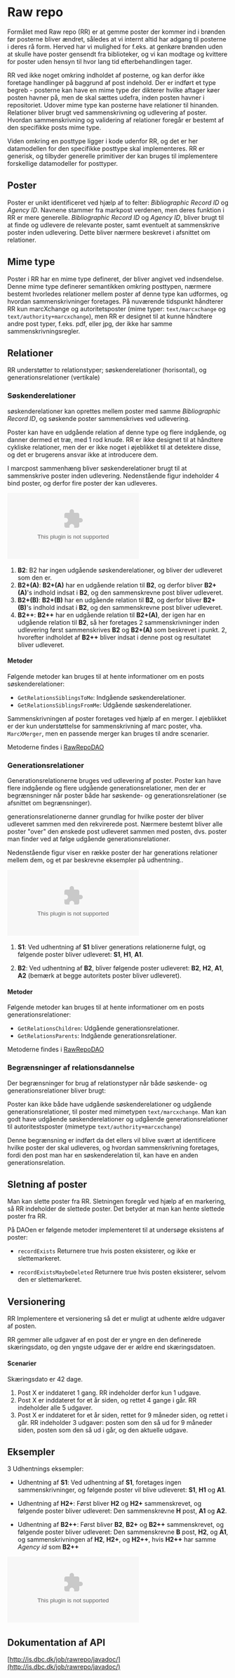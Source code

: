 # Raw repo #

Formålet med Raw repo (RR) er at gemme poster der kommer ind
i brønden før posterne bliver ændret, således at vi internt
altid har adgang til posterne i deres rå form. Herved har vi
mulighed for f.eks. at genkøre brønden uden at skulle have
poster gensendt fra biblioteker, og vi kan modtage og
kvittere for poster uden hensyn til hvor lang tid
efterbehandlingen tager.

RR ved ikke noget omkring indholdet af posterne, og kan
derfor ikke foretage handlinger på baggrund af post
indehold. Der er indført et type begreb - posterne kan have
en mime type der dikterer hvilke aftager køer posten havner
på, men de skal sættes udefra, inden posten havner i
repositoriet. Udover mime type kan posterne have relationer til
hinanden. Relationer bliver brugt ved sammenskrivning og
udlevering af poster. Hvordan sammenskrivning og validering
af relationer foregår er bestemt af den specifikke posts
mime type.

Viden omkring en posttype ligger i kode udenfor RR, og det
er her datamodellen for den specifikke posttype skal
implementeres. RR er generisk, og tilbyder generelle
primitiver der kan bruges til implementere forskellige
datamodeller for posttyper.


## Poster ##

Poster er unikt identificeret ved hjælp af to felter:
*Bibliographic Record ID* og *Agency ID*. Navnene stammer
fra markpost verdenen, men deres funktion i RR er mere
generelle.  *Bibliographic Record ID* og *Agency ID*, bliver
brugt til at finde og udlevere de relevante poster, samt
eventuelt at sammenskrive poster inden udlevering. Dette
bliver nærmere beskrevet i afsnittet om relationer.


## Mime type ##

Poster i RR har en mime type defineret, der bliver angivet
ved indsendelse.  Denne mime type definerer semantikken
omkring posttypen, nærmere bestemt hvorledes relationer
mellem poster af denne type kan udformes, og hvordan
sammenskrivninger foretages. På nuværende tidspunkt
håndterer RR kun marcXchange og autoritetsposter (mime
typer: `text/marcxchange` og `text/authority+marcxchange`),
men RR er designet til at kunne håndtere andre post typer,
f.eks. pdf, eller jpg, der ikke har samme
sammenskrivningsregler.

## Relationer ##

RR understøtter to relationstyper; søskenderelationer
(horisontal), og generationsrelationer (vertikale)

### Søskenderelationer ###

søskenderelationer kan oprettes mellem poster med samme
*Bibliographic Record ID*, og søskende poster sammenskrives
ved udlevering.

Poster kan have en udgående relation af denne type og flere
indgående, og danner dermed et træ, med 1 rod knude. RR er
ikke designet til at håndtere cykliske relationer, men der
er ikke noget i øjeblikket til at detektere disse, og det er
brugerens ansvar ikke at introducere dem.

I marcpost sammenhæng bliver søskenderelationer brugt til
at sammenskrive poster inden udlevering. Nedenstående figur
indeholder 4 bind poster, og derfor fire poster der kan
udleveres.

![Søskenderelationer](siblings.eps)

1. **B2**: B2 har ingen udgående søskenderelationer, og
   bliver der udleveret som den er.
2. **B2+(A)**: **B2+(A)** har en udgående relation til
   **B2**, og derfor bliver **B2+(A)**'s indhold indsat i
   **B2**, og den sammenskrevne post bliver udleveret.
3. **B2+(B)**: **B2+(B)** har en udgående relation til
   **B2**, og derfor bliver **B2+(B)**'s indhold indsat i
   **B2**, og den sammenskrevne post bliver udleveret.
4. **B2++**: **B2++** har en udgående relation til
   **B2+(A)**, der igen har en udgående relation til **B2**,
   så her foretages 2 sammenskrivninger inden udlevering
   først sammenskrives **B2** og **B2+(A)** som beskrevet i
   punkt. 2, hvorefter indholdet af **B2++** bliver indsat i
   denne post og resultatet bliver udleveret.


#### Metoder ####

Følgende metoder kan bruges til at hente informationer om en
posts søskenderelationer:

* `GetRelationsSiblingsToMe`: Indgående søskenderelationer.
* `GetRelationsSiblingsFromMe`: Udgående søskenderelationer.

Sammenskrivningen af poster foretages ved hjælp af en
merger. I øjeblikket er der kun understøttelse for
sammenskrivning af marc poster, vha. `MarcXMerger`, men en
passende merger kan bruges til andre scenarier.

Metoderne findes i [RawRepoDAO](http://is.dbc.dk/job/rawrepo/javadoc/)


### Generationsrelationer ###

Generationsrelationerne bruges ved udlevering af
poster. Poster kan have flere indgående og flere udgående
generationsrelationer, men der er begrænsninger når poster
både har søskende- og generationsrelationer (se afsnittet om
begrænsninger).

generationsrelationerne danner grundlag for hvilke poster
der bliver udleveret sammen med den rekvirerede
post. Nærmere bestemt bliver alle poster "over" den ønskede
post udleveret sammen med posten, dvs. poster man finder ved
at følge udgående generationsrelationer.

Nedenstående figur viser en række poster der har generations
relationer mellem dem, og et par beskrevne eksempler på
udhentning..

![generationsrelationer](generation.eps)

1. **S1**: Ved udhentning af **S1** bliver generations
   relationerne fulgt, og følgende poster bliver udleveret:
   **S1**, **H1**, **A1**.

2. **B2**: Ved udhentning af **B2**, bliver følgende poster
   udleveret: **B2**, **H2**, **A1**, **A2** (bemærk at
   begge autoritets poster bliver udleveret).


#### Metoder ####

Følgende metoder kan bruges til at hente informationer om en
posts generationsrelationer:

* `GetRelationsChildren`: Udgående generationsrelationer.
* `GetRelationsParents`: Indgående generationsrelationer.

Metoderne findes i [RawRepoDAO](http://is.dbc.dk/job/rawrepo/javadoc/)


### Begrænsninger af relationsdannelse ###

Der begrænsninger for brug af relationstyper når både
søskende- og generationsrelationer bliver brugt:

Poster kan ikke både have udgående søskenderelationer og
udgående generationsrelationer, til poster med mimetypen
`text/marcxchange`. Man kan godt have udgående
søskenderelationer og udgående generationsrelationer til
autoritestsposter (mimetype `text/authority+marcxchange`)

Denne begrænsning er indført da det ellers vil blive svært
at identificere hvilke poster der skal udleveres, og hvordan
sammenskrivning foretages, fordi den post man har en
søskenderelation til, kan have en anden generationsrelation.


## Sletning af poster ##

Man kan slette poster fra RR. Sletningen foregår ved hjælp
af en markering, så RR indeholder de slettede poster. Det
betyder at man kan hente slettede poster fra RR.

På DAOen er følgende metoder implementeret til at undersøge
eksistens af poster:

* `recordExists`
  Returnere true hvis posten eksisterer, og ikke er
  slettemarkeret.


* `recordExistsMaybeDeleted`
  Returnere true hvis posten eksisterer, selvom den er
  slettemarkeret.


## Versionering ##

RR Implementere et versionering så det er muligt at udhente
ældre udgaver af posten.

RR gemmer alle udgaver af en post der er yngre en den
definerede skæringsdato, og den yngste udgave der er
ældre end skæringsdatoen.

#### Scenarier ####

Skæringsdato er 42 dage.

1. Post X er inddateret 1 gang. RR indeholder derfor kun 1
   udgave.
2. Post X er inddateret for et år siden, og rettet 4 gange i
   går. RR indeholder alle 5 udgaver.
3. Post X er inddateret for et år siden, rettet for 9 måneder
   siden, og rettet i går. RR indeholder 3 udgaver: posten
   som den så ud for 9 måneder siden, posten som den så ud i
   går, og den aktuelle udgave.


## Eksempler ##

3 Udhentnings eksempler:



* Udhentning af **S1**: Ved udhentning af **S1**, foretages
  ingen sammenskrivninger, og følgende poster vil blive
  udleveret: **S1**, **H1** og **A1**.

* Udhentning af **H2+**: Først bliver **H2** og **H2+**
  sammenskrevet, og følgende poster bliver udleveret: Den
  sammenskrevne **H** post, **A1** og **A2**.
  
* Udhentning af **B2++**: Først bliver **B2**, **B2+** og
  **B2++** sammenskrevet, og følgende poster bliver udleveret:
  Den sammenskrevne **B** post, **H2**, og **A1**, og
  sammenskrivningen af **H2**, **H2+**, og **H2++**, hvis
  **H2++** har samme *Agency id* som **B2++**

![Poster i RR](RawRepo.eps)


## Dokumentation af API ##
[http://is.dbc.dk/job/rawrepo/javadoc/](http://is.dbc.dk/job/rawrepo/javadoc/)
